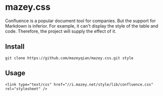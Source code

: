 # mazey.css

Confluence is a popular document tool for companies. But the support for Markdown is inferior. For example, it can't display the style of the table and code. Therefore, the project will supply the effect of it.

## Install

```
git clone https://github.com/mazeyqian/mazey.css.git style
```

## Usage

```
<link type="text/css" href="//i.mazey.net/style/lib/confluence.css" rel="stylesheet" />
```
